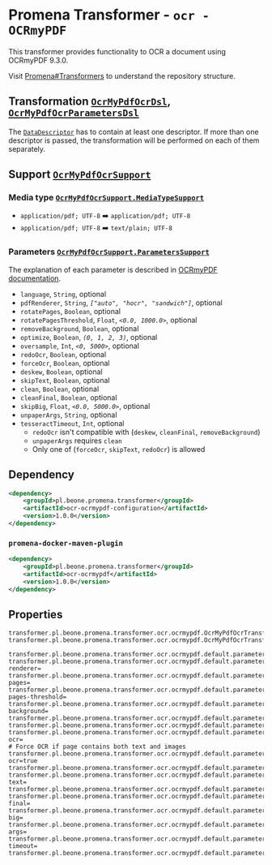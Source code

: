 # Promena Transformer - `ocr - OCRmyPDF`
This transformer provides functionality to OCR a document using OCRmyPDF 9.3.0.

Visit [Promena#Transformers](https://gitlab.office.beone.pl/promena/promena#transformers) to understand the repository structure.

## Transformation [`OcrMyPdfOcrDsl`](./application-model/src/main/kotlin/pl/beone/promena/transformer/ocr/ocrmypdf/applicationmodel/OcrMyPdfOcrDsl.kt), [`OcrMyPdfOcrParametersDsl`](./application-model/src/main/kotlin/pl/beone/promena/transformer/ocr/ocrmypdf/applicationmodel/OcrMyPdfOcrParametersDsl.kt)
The [`DataDescriptor`](https://gitlab.office.beone.pl/promena/promena/blob/master/base/promena-transformer/contract/src/main/kotlin/pl/beone/promena/transformer/contract/data/DataDescriptor.kt) has to contain at least one descriptor. If more than one descriptor is passed, the transformation will be performed on each of them separately.

## Support [`OcrMyPdfOcrSupport`](./application-model/src/main/kotlin/pl/beone/promena/transformer/ocr/ocrmypdf/applicationmodel/OcrMyPdfOcrSupport.kt)
### Media type [`OcrMyPdfOcrSupport.MediaTypeSupport`](./application-model/src/main/kotlin/pl/beone/promena/transformer/ocr/ocrmypdf/applicationmodel/OcrMyPdfOcrSupport.kt)
* `application/pdf; UTF-8` :arrow_right: `application/pdf; UTF-8`
* `application/pdf; UTF-8` :arrow_right: `text/plain; UTF-8`

### Parameters [`OcrMyPdfOcrSupport.ParametersSupport`](./application-model/src/main/kotlin/pl/beone/promena/transformer/ocr/ocrmypdf/applicationmodel/OcrMyPdfOcrSupport.kt)
The explanation of each parameter is described in [OCRmyPDF documentation](https://ocrmypdf.readthedocs.io/en/v9.3.0/).
* `language`, `String`, optional
* `pdfRenderer`, `String`, *`["auto", "hocr", "sandwich"]`*, optional
* `rotatePages`, `Boolean`, optional
* `rotatePagesThreshold`, `Float`, *`<0.0, 1000.0>`*, optional
* `removeBackground`, `Boolean`, optional
* `optimize`, `Boolean`, *`(0, 1, 2, 3)`*, optional
* `oversample`, `Int`, *`<0, 5000>`*, optional
* `redoOcr`, `Boolean`, optional
* `forceOcr`, `Boolean`, optional
* `deskew`, `Boolean`, optional
* `skipText`, `Boolean`, optional
* `clean`, `Boolean`, optional
* `cleanFinal`, `Boolean`, optional
* `skipBig`, `Float`, *`<0.0, 5000.0>`*, optional
* `unpaperArgs`, `String`, optional
* `tesseractTimeout`, `Int`, optional
    * `redoOcr` isn't compatible with (`deskew`, `cleanFinal`, `removeBackground`)
    * `unpaperArgs` requires `clean`
    * Only one of (`forceOcr`, `skipText`, `redoOcr`) is allowed

## Dependency
```xml
<dependency>
    <groupId>pl.beone.promena.transformer</groupId>
    <artifactId>ocr-ocrmypdf-configuration</artifactId>
    <version>1.0.0</version>
</dependency>
```

### `promena-docker-maven-plugin`
```xml
<dependency>
    <groupId>pl.beone.promena.transformer</groupId>
    <artifactId>ocr-ocrmypdf</artifactId>
    <version>1.0.0</version>
</dependency>
```

## Properties
```properties
transformer.pl.beone.promena.transformer.ocr.ocrmypdf.OcrMyPdfOcrTransformer.priority=1
transformer.pl.beone.promena.transformer.ocr.ocrmypdf.OcrMyPdfOcrTransformer.actors=1

transformer.pl.beone.promena.transformer.ocr.ocrmypdf.default.parameters.language=pol+eng
transformer.pl.beone.promena.transformer.ocr.ocrmypdf.default.parameters.pdf-renderer=
transformer.pl.beone.promena.transformer.ocr.ocrmypdf.default.parameters.rotate-pages=
transformer.pl.beone.promena.transformer.ocr.ocrmypdf.default.parameters.rotate-pages-threshold=
transformer.pl.beone.promena.transformer.ocr.ocrmypdf.default.parameters.remove-background=
transformer.pl.beone.promena.transformer.ocr.ocrmypdf.default.parameters.optimize=
transformer.pl.beone.promena.transformer.ocr.ocrmypdf.default.parameters.oversample=
transformer.pl.beone.promena.transformer.ocr.ocrmypdf.default.parameters.redo-ocr=
# Force OCR if page contains both text and images
transformer.pl.beone.promena.transformer.ocr.ocrmypdf.default.parameters.force-ocr=true
transformer.pl.beone.promena.transformer.ocr.ocrmypdf.default.parameters.deskew=
transformer.pl.beone.promena.transformer.ocr.ocrmypdf.default.parameters.skip-text=
transformer.pl.beone.promena.transformer.ocr.ocrmypdf.default.parameters.clean=
transformer.pl.beone.promena.transformer.ocr.ocrmypdf.default.parameters.clean-final=
transformer.pl.beone.promena.transformer.ocr.ocrmypdf.default.parameters.skip-big=
transformer.pl.beone.promena.transformer.ocr.ocrmypdf.default.parameters.unpaper-args=
transformer.pl.beone.promena.transformer.ocr.ocrmypdf.default.parameters.tesseract-timeout=
transformer.pl.beone.promena.transformer.ocr.ocrmypdf.default.parameters.timeout=
```